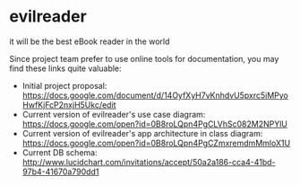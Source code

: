 evilreader
==========

it will be the best eBook reader in the world

Since project team prefer to use online tools for documentation, you may find these links quite valuable:
* Initial project proposal: https://docs.google.com/document/d/14OyfXyH7vKnhdvU5pxrc5iMPyoHwfKjFcP2nxjH5Ukc/edit
* Current version of evilreader's use case diagram: https://docs.google.com/open?id=0B8roLQpn4PgCLVhSc082M2NPYlU
* Current version of evilreader's app architecture in class diagram: https://docs.google.com/open?id=0B8roLQpn4PgCZmxremdmMmloX1U
* Current DB schema: http://www.lucidchart.com/invitations/accept/50a2a186-cca4-41bd-97b4-41670a790dd1